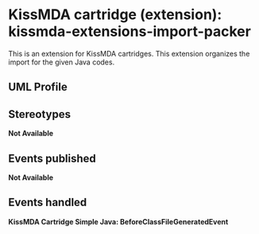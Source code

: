 KissMDA cartridge (extension): kissmda-extensions-import-packer
===============================================================
This is an extension for KissMDA cartridges. This extension organizes the import
for the given Java codes. 

UML Profile
-----------

Stereotypes
-----------

**Not Available**


Events published
----------------

**Not Available**


Events handled
--------------

**KissMDA Cartridge Simple Java: BeforeClassFileGeneratedEvent**

